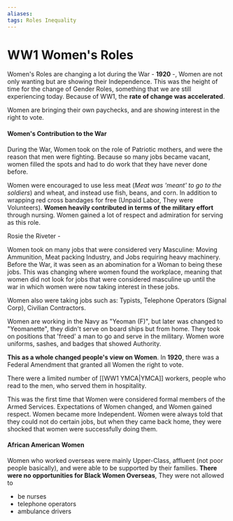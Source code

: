 ```yaml
---
aliases: 
tags: Roles Inequality 
---
```

# WW1 Women's Roles
Women's Roles are changing a lot during the War - **1920** -, Women are not only wanting but are showing their Independence. This was the height of time for the change of Gender Roles, something that we are still experiencing today. Because of WW1, the **rate of change was accelerated**.

Women are bringing their own paychecks, and are showing interest in the right to vote.

#### Women's Contribution to the War
During the War, Women took on the role of Patriotic mothers, and were the reason that men were fighting. Because so many jobs became vacant, women filled the spots and had to do work that they have never done before.

Women were encouraged to use less meat (*Meat was 'meant' to go to the soldiers*) and wheat, and instead use fish, beans, and corn. In addition to wrapping red cross bandages for free (Unpaid Labor, They were Volunteers). **Women heavily contributed in terms of the military effort** through nursing. Women gained a lot of respect and admiration for serving as this role.

Rosie the Riveter -

Women took on many jobs that were considered very Masculine: Moving Ammunition, Meat packing Industry, and Jobs requiring heavy machinery. Before the War, it was seen as an abomination for a Woman to being these jobs. This was changing where women found the workplace, meaning that women did not look for jobs that were considered masculine up until the war in which women were now taking interest in these jobs.

Women also were taking jobs such as: Typists, Telephone Operators (Signal Corp), Civilian Contractors.

Women are working in the Navy as "Yeoman (F)", but later was changed to "Yeomanette", they didn't serve on board ships but from home. They took on positions that 'freed' a man to go and serve in the military. Women wore uniforms, sashes, and badges that showed Authority.

**This as a whole changed people's view on Women**. In **1920**, there was a Federal Amendment that granted all Women the right to vote. 

There were a limited number of [[WW1 YMCA|YMCA]] workers, people who read to the men, who served them in hospitality.

This was the first time that Women were considered formal members of the Armed Services. Expectations of Women changed, and Women gained respect. Women became more Independent. Women were always told that they could not do certain jobs, but when they came back home, they were shocked that women were successfully doing them.

#### African American Women

Women who worked overseas were mainly Upper-Class, affluent (not poor people basically), and were able to be supported by their families. **There were no opportunities for Black Women Overseas**, They were not allowed to
- be nurses
- telephone operators
- ambulance drivers


